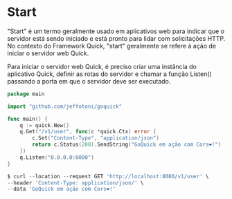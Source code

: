 # Start

"Start" é um termo geralmente usado em aplicativos web para indicar que o servidor está sendo iniciado e está pronto para lidar com solicitações HTTP. No contexto do Framework Quick, "start" geralmente se refere à ação de iniciar o servidor web Quick.

Para iniciar o servidor web Quick, é preciso criar uma instância do aplicativo Quick, definir as rotas do servidor e chamar a função Listen() passando a porta em que o servidor deve ser executado.

```go
package main

import "github.com/jeffotoni/goquick"

func main() {
	q := quick.New()
	q.Get("/v1/user", func(c *quick.Ctx) error {
		c.Set("Content-Type", "application/json")
		return c.Status(200).SendString("GoQuick em ação com Cors❤️!")
	})
	q.Listen("0.0.0.0:8080")
}

```

```go
$ curl --location --request GET 'http://localhost:8080/v1/user' \
--header 'Content-Type: application/json/' \
--data 'GoQuick em ação com Cors❤️!'
```